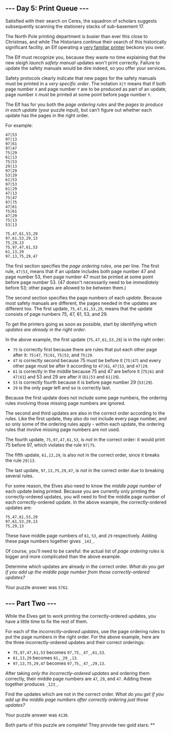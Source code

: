 ## \--- Day 5: Print Queue ---

Satisfied with their search on Ceres, the squadron of scholars suggests subsequently scanning the stationery stacks of sub-basement 17.

The North Pole printing department is busier than ever this close to Christmas, and while The Historians continue their search of this historically significant facility, an Elf operating a [very familiar printer](/2017/day/1) beckons you over.

The Elf must recognize you, because they waste no time explaining that the new _sleigh launch safety manual_ updates won't print correctly. Failure to update the safety manuals would be dire indeed, so you offer your services.

Safety protocols clearly indicate that new pages for the safety manuals must be printed in a _very specific order_. The notation `X|Y` means that if both page number `X` and page number `Y` are to be produced as part of an update, page number `X` _must_ be printed at some point before page number `Y`.

The Elf has for you both the _page ordering rules_ and the _pages to produce in each update_ (your puzzle input), but can't figure out whether each update has the pages in the right order.

For example:

```
47|53
97|13
97|61
97|47
75|29
61|13
75|53
29|13
97|29
53|29
61|53
97|53
61|29
47|13
75|47
97|75
47|61
75|61
47|29
75|13
53|13

75,47,61,53,29
97,61,53,29,13
75,29,13
75,97,47,61,53
61,13,29
97,13,75,29,47
```

The first section specifies the _page ordering rules_, one per line. The first rule, `47|53`, means that if an update includes both page number 47 and page number 53, then page number 47 _must_ be printed at some point before page number 53. (47 doesn't necessarily need to be _immediately_ before 53; other pages are allowed to be between them.)

The second section specifies the page numbers of each _update_. Because most safety manuals are different, the pages needed in the updates are different too. The first update, `75,47,61,53,29`, means that the update consists of page numbers 75, 47, 61, 53, and 29.

To get the printers going as soon as possible, start by identifying _which updates are already in the right order_.

In the above example, the first update (`75,47,61,53,29`) is in the right order:

*   `75` is correctly first because there are rules that put each other page after it: `75|47`, `75|61`, `75|53`, and `75|29`.
*   `47` is correctly second because 75 must be before it (`75|47`) and every other page must be after it according to `47|61`, `47|53`, and `47|29`.
*   `61` is correctly in the middle because 75 and 47 are before it (`75|61` and `47|61`) and 53 and 29 are after it (`61|53` and `61|29`).
*   `53` is correctly fourth because it is before page number 29 (`53|29`).
*   `29` is the only page left and so is correctly last.

Because the first update does not include some page numbers, the ordering rules involving those missing page numbers are ignored.

The second and third updates are also in the correct order according to the rules. Like the first update, they also do not include every page number, and so only some of the ordering rules apply - within each update, the ordering rules that involve missing page numbers are not used.

The fourth update, `75,97,47,61,53`, is _not_ in the correct order: it would print 75 before 97, which violates the rule `97|75`.

The fifth update, `61,13,29`, is also _not_ in the correct order, since it breaks the rule `29|13`.

The last update, `97,13,75,29,47`, is _not_ in the correct order due to breaking several rules.

For some reason, the Elves also need to know the _middle page number_ of each update being printed. Because you are currently only printing the correctly-ordered updates, you will need to find the middle page number of each correctly-ordered update. In the above example, the correctly-ordered updates are:

```
75,47,61,53,29
97,61,53,29,13
75,29,13
```

These have middle page numbers of `61`, `53`, and `29` respectively. Adding these page numbers together gives `_143_`.

Of course, you'll need to be careful: the actual list of _page ordering rules_ is bigger and more complicated than the above example.

Determine which updates are already in the correct order. _What do you get if you add up the middle page number from those correctly-ordered updates?_

Your puzzle answer was `5762`.

## \--- Part Two ---

While the Elves get to work printing the correctly-ordered updates, you have a little time to fix the rest of them.

For each of the _incorrectly-ordered updates_, use the page ordering rules to put the page numbers in the right order. For the above example, here are the three incorrectly-ordered updates and their correct orderings:

*   `75,97,47,61,53` becomes `97,75,_47_,61,53`.
*   `61,13,29` becomes `61,_29_,13`.
*   `97,13,75,29,47` becomes `97,75,_47_,29,13`.

After taking _only the incorrectly-ordered updates_ and ordering them correctly, their middle page numbers are `47`, `29`, and `47`. Adding these together produces `_123_`.

Find the updates which are not in the correct order. _What do you get if you add up the middle page numbers after correctly ordering just those updates?_

Your puzzle answer was `4130`.

Both parts of this puzzle are complete! They provide two gold stars: \*\*